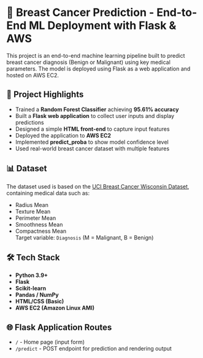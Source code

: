# 🧠 Breast Cancer Prediction - End-to-End ML Deployment with Flask & AWS

This project is an end-to-end machine learning pipeline built to predict breast cancer diagnosis (Benign or Malignant) using key medical parameters. The model is deployed using Flask as a web application and hosted on AWS EC2.

## 🚀 Project Highlights

- Trained a **Random Forest Classifier** achieving **95.61% accuracy**
- Built a **Flask web application** to collect user inputs and display predictions
- Designed a simple **HTML front-end** to capture input features
- Deployed the application to **AWS EC2**
- Implemented **predict_proba** to show model confidence level
- Used real-world breast cancer dataset with multiple features

## 📊 Dataset

The dataset used is based on the [UCI Breast Cancer Wisconsin Dataset](https://archive.ics.uci.edu/ml/datasets/breast+cancer+wisconsin+(diagnostic)), containing medical data such as:
- Radius Mean
- Texture Mean
- Perimeter Mean
- Smoothness Mean
- Compactness Mean  
Target variable: `Diagnosis` (M = Malignant, B = Benign)

## 🛠️ Tech Stack

- **Python 3.9+**
- **Flask**
- **Scikit-learn**
- **Pandas / NumPy**
- **HTML/CSS (Basic)**
- **AWS EC2 (Amazon Linux AMI)**

## 🌐 Flask Application Routes

- `/` - Home page (input form)
- `/predict` - POST endpoint for prediction and rendering output

